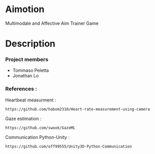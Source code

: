 
# Aimotion

Multimodale and Affective Aim Trainer Game

# Description


### Project members

* Tommaso Peletta
* Jonathan Lo



### References :


Heartbeat measurment :
```
https://github.com/habom2310/Heart-rate-measurement-using-camera
```


Gaze  estimation :
```
https://github.com/swook/GazeML
```


Communication Python-Unity :
```
https://github.com/off99555/Unity3D-Python-Communication
```
